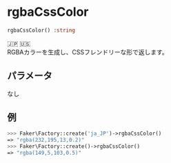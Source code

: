 # rgbaCssColor
```php
rgbaCssColor() :string
```
:jp: :us:  
RGBAカラーを生成し、CSSフレンドリーな形で返します。

## パラメータ
なし

## 例
```php
>>> Faker\Factory::create('ja_JP')->rgbaCssColor()
=> "rgba(232,195,13,0.2)"
>>> Faker\Factory::create()->rgbaCssColor()
=> "rgba(149,5,103,0.5)"
```
